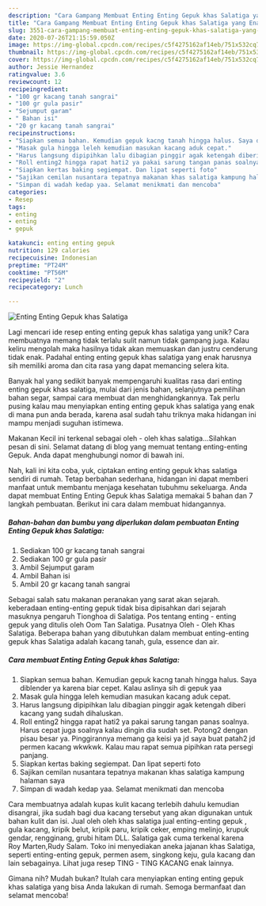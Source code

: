 ```yaml
---
description: "Cara Gampang Membuat Enting Enting Gepuk khas Salatiga yang Enak Banget"
title: "Cara Gampang Membuat Enting Enting Gepuk khas Salatiga yang Enak Banget"
slug: 3551-cara-gampang-membuat-enting-enting-gepuk-khas-salatiga-yang-enak-banget
date: 2020-07-26T21:15:59.050Z
image: https://img-global.cpcdn.com/recipes/c5f4275162af14eb/751x532cq70/enting-enting-gepuk-khas-salatiga-foto-resep-utama.jpg
thumbnail: https://img-global.cpcdn.com/recipes/c5f4275162af14eb/751x532cq70/enting-enting-gepuk-khas-salatiga-foto-resep-utama.jpg
cover: https://img-global.cpcdn.com/recipes/c5f4275162af14eb/751x532cq70/enting-enting-gepuk-khas-salatiga-foto-resep-utama.jpg
author: Jessie Hernandez
ratingvalue: 3.6
reviewcount: 12
recipeingredient:
- "100 gr kacang tanah sangrai"
- "100 gr gula pasir"
- "Sejumput garam"
- " Bahan isi"
- "20 gr kacang tanah sangrai"
recipeinstructions:
- "Siapkan semua bahan. Kemudian gepuk kacng tanah hingga halus. Saya diblender ya karena biar cepet. Kalau aslinya sih di gepuk yaa"
- "Masak gula hingga leleh kemudian masukan kacang aduk cepat."
- "Harus langsung dipipihkan lalu dibagian pinggir agak ketengah diberi kacang yang sudah dihaluskan."
- "Roll enting2 hingga rapat hati2 ya pakai sarung tangan panas soalnya. Harus cepat juga soalnya kalau dingin dia sudah set. Potong2 dengan pisau besar ya. Pinggirannya memang ga keisi ya jd saya buat patah2 jd permen kacang wkwkwk. Kalau mau rapat semua pipihkan rata persegi panjang."
- "Siapkan kertas baking segiempat. Dan lipat seperti foto"
- "Sajikan cemilan nusantara tepatnya makanan khas salatiga kampung halaman saya"
- "Simpan di wadah kedap yaa. Selamat menikmati dan mencoba"
categories:
- Resep
tags:
- enting
- enting
- gepuk

katakunci: enting enting gepuk 
nutrition: 129 calories
recipecuisine: Indonesian
preptime: "PT24M"
cooktime: "PT56M"
recipeyield: "2"
recipecategory: Lunch

---
```



![Enting Enting Gepuk khas Salatiga](https://img-global.cpcdn.com/recipes/c5f4275162af14eb/751x532cq70/enting-enting-gepuk-khas-salatiga-foto-resep-utama.jpg)

Lagi mencari ide resep enting enting gepuk khas salatiga yang unik? Cara membuatnya memang tidak terlalu sulit namun tidak gampang juga. Kalau keliru mengolah maka hasilnya tidak akan memuaskan dan justru cenderung tidak enak. Padahal enting enting gepuk khas salatiga yang enak harusnya sih memiliki aroma dan cita rasa yang dapat memancing selera kita.

Banyak hal yang sedikit banyak mempengaruhi kualitas rasa dari enting enting gepuk khas salatiga, mulai dari jenis bahan, selanjutnya pemilihan bahan segar, sampai cara membuat dan menghidangkannya. Tak perlu pusing kalau mau menyiapkan enting enting gepuk khas salatiga yang enak di mana pun anda berada, karena asal sudah tahu triknya maka hidangan ini mampu menjadi suguhan istimewa.

Makanan Kecil ini terkenal sebagai oleh - oleh khas salatiga…Silahkan pesan di sini. Selamat datang di blog yang memuat tentang enting-enting Gepuk. Anda dapat menghubungi nomor di bawah ini.


Nah, kali ini kita coba, yuk, ciptakan enting enting gepuk khas salatiga sendiri di rumah. Tetap berbahan sederhana, hidangan ini dapat memberi manfaat untuk membantu menjaga kesehatan tubuhmu sekeluarga. Anda dapat membuat Enting Enting Gepuk khas Salatiga memakai 5 bahan dan 7 langkah pembuatan. Berikut ini cara dalam membuat hidangannya.

<!--inarticleads1-->

##### Bahan-bahan dan bumbu yang diperlukan dalam pembuatan Enting Enting Gepuk khas Salatiga:

1. Sediakan 100 gr kacang tanah sangrai
1. Sediakan 100 gr gula pasir
1. Ambil Sejumput garam
1. Ambil  Bahan isi
1. Ambil 20 gr kacang tanah sangrai


Sebagai salah satu makanan peranakan yang sarat akan sejarah. keberadaan enting-enting gepuk tidak bisa dipisahkan dari sejarah masuknya pengaruh Tionghoa di Salatiga. Pos tentang enting - enting gepuk yang ditulis oleh Oom Tan Salatiga. Pusatnya Oleh - Oleh Khas Salatiga. Beberapa bahan yang dibutuhkan dalam membuat enting-enting gepuk khas Salatiga adalah kacang tanah, gula, essence dan air. 

<!--inarticleads2-->

##### Cara membuat Enting Enting Gepuk khas Salatiga:

1. Siapkan semua bahan. Kemudian gepuk kacng tanah hingga halus. Saya diblender ya karena biar cepet. Kalau aslinya sih di gepuk yaa
1. Masak gula hingga leleh kemudian masukan kacang aduk cepat.
1. Harus langsung dipipihkan lalu dibagian pinggir agak ketengah diberi kacang yang sudah dihaluskan.
1. Roll enting2 hingga rapat hati2 ya pakai sarung tangan panas soalnya. Harus cepat juga soalnya kalau dingin dia sudah set. Potong2 dengan pisau besar ya. Pinggirannya memang ga keisi ya jd saya buat patah2 jd permen kacang wkwkwk. Kalau mau rapat semua pipihkan rata persegi panjang.
1. Siapkan kertas baking segiempat. Dan lipat seperti foto
1. Sajikan cemilan nusantara tepatnya makanan khas salatiga kampung halaman saya
1. Simpan di wadah kedap yaa. Selamat menikmati dan mencoba


Cara membuatnya adalah kupas kulit kacang terlebih dahulu kemudian disangrai, jika sudah bagi dua kacang tersebut yang akan digunakan untuk bahan kulit dan isi. Jual oleh oleh khas salatiga jual enting-enting gepuk , gula kacang, kripik belut, kripik paru, kripik ceker, emping melinjo, krupuk gendar, rengginang, grubi hitam DLL. Salatiga gak cuma terkenal karena Roy Marten,Rudy Salam. Toko ini menyediakan aneka jajanan khas Salatiga, seperti enting-enting gepuk, permen asem, singkong keju, gula kacang dan lain sebagainya. Lihat juga resep TING - TING KACANG enak lainnya. 

Gimana nih? Mudah bukan? Itulah cara menyiapkan enting enting gepuk khas salatiga yang bisa Anda lakukan di rumah. Semoga bermanfaat dan selamat mencoba!
